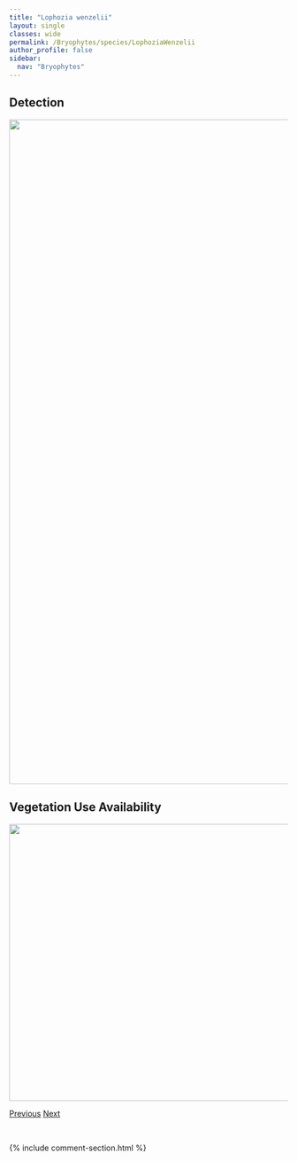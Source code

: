 ```yaml
---
title: "Lophozia wenzelii"
layout: single
classes: wide
permalink: /Bryophytes/species/LophoziaWenzelii
author_profile: false
sidebar:
  nav: "Bryophytes"
---
```


<h2>Detection</h2>

<a href="https://drive.google.com/uc?export=view&id=1UMPT_f5QVbNzwzIStyVhxNABLJ58dm0Z">
<img src="https://drive.google.com/uc?export=view&id=1UMPT_f5QVbNzwzIStyVhxNABLJ58dm0Z" height = "1200" width = "800">
</a>


<h2>Vegetation Use Availability</h2>

<a href="https://drive.google.com/uc?export=view&id=19tNvRNLsVbKFoK9ekf_5cSNVChxKIt0Y">
<img src="https://drive.google.com/uc?export=view&id=19tNvRNLsVbKFoK9ekf_5cSNVChxKIt0Y" height = "500" width = "1000">
</a>


<a href="/DevelopmentWebsite/Bryophytes/species/LophoziaVentricosa" class="pagination--pager" title="Lophozia ventricosa">Previous</a> <a href="/DevelopmentWebsite/Bryophytes/species/MarchantiaPolymorpha" class="pagination--pager" title="Marchantia polymorpha">Next</a>

<p>&nbsp;</p>

{% include comment-section.html %}
